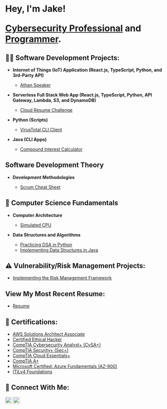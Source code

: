 <h1>Hey, I'm Jake!<br/>
<p>
  <a href=https://linkedin.com/in/jake-espinosa>Cybersecurity Professional</a> and 
  <a href="https://github.com/jakeEspinosa">Programmer</a>.</h1>
</p>

<h2>👨‍💻 Software Development Projects:</h2>

- <b>Internet of Things (IoT) Application (React.js, TypeScript, Python, and 3rd-Party API)</b>
  - [Athan Speaker](https://github.com/jakeEspinosa/athan.py)

- <b>Serverless Full Stack Web App (React.js, TypeScript, Python, API Gateway, Lambda, S3, and DynamoDB)</b>
  - [Cloud Resume Challenge](https://github.com/jakeEspinosa/cloudResumeChallenge)

- <b>Python (Scripts)</b>
  - [VirusTotal CLI Client](https://github.com/jakeEspinosa/virusTotalCLI)

- <b>Java (CLI Apps)</b>
  - [Compound Interest Calculator](https://github.com/jakeEspinosa/compoundInterestCalculator)
 
<h2>Software Development Theory</h2>

- <b>Development Methodologies</b>

  - [Scrum Cheat Sheet](https://github.com/jakeEspinosa/scrumCheatSheet)

<h2>🚀 Computer Science Fundamentals</h2>

- <b>Computer Architecture</b>
  - [Simulated CPU](https://github.com/jakeEspinosa/sdcComputerArchitecture)

- <b>Data Structures and Algorithms</b>
  - [Practicing DSA in Python](https://github.com/jakeEspinosa/dsaPractice)
  - [Implementing Data Structures in Java](https://github.com/jakeEspinosa/dataStructures)

<h2>⚠️ Vulnerability/Risk Management Projects:</h2>

- [Implementing the Risk Management Framework](https://github.com/jakeEspinosa/riskManagementFramework)

<h2>View My Most Recent Resume:</h2>

- [Resume](https://github.com/jakeEspinosa/resume)

<h2>📒 Certifications:</h2>

- [AWS Solutions Architect Associate](https://imgur.com/a/Tggmb5g)
- [Certified Ethical Hacker](https://imgur.com/a/rmBDb7J)
- [CompTIA Cybersecurity Analyst+ (CySA+)](https://imgur.com/YNcFHPs)
- [CompTIA Security+ (Sec+)](https://imgur.com/vt1CmaG)
- [CompTIA Cloud Essentials+](https://imgur.com/GkERQRO)
- [CompTIA A+](https://imgur.com/UiYtFQE)
- [Microsoft Certified: Azure Fundamentals (AZ-900)](https://imgur.com/CjBH7ME)
- [ITILv4 Foundations](https://imgur.com/A7wD6qm)

<h2>🤝 Connect With Me:</h2>

[<img align="left" alt="JakeEspinosa | LinkedIn" width="22px" src="https://cdn.jsdelivr.net/npm/simple-icons@v3/icons/linkedin.svg" />][linkedin]
[<img align="left" alt="JakeEspnosa | YouTube" width="22px" src="https://cdn.jsdelivr.net/npm/simple-icons@v3/icons/youtube.svg" />][youtube]

[linkedin]: https://linkedin.com/in/jake-espinosa
[youtube]: https://www.youtube.com/channel/UCM24A-2xJx1P6Bg46S9uR_g
